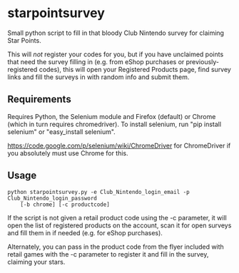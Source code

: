 starpointsurvey
===============

Small python script to fill in that bloody Club Nintendo survey for claiming Star Points.

This will *not* register your codes for you, but if you have unclaimed points that need the survey filling in (e.g. from eShop purchases or previously-registered codes), this will open your Registered Products page, find survey links and fill the surveys in with random info and submit them.


Requirements
------------

Requires Python, the Selenium module and Firefox (default) or Chrome (which in turn requires chromedriver). To install selenium, run "pip install selenium" or "easy_install selenium".

https://code.google.com/p/selenium/wiki/ChromeDriver for ChromeDriver if you absolutely must use Chrome for this.


Usage
-----

    python starpointsurvey.py -e Club_Nintendo_login_email -p Club_Nintendo_login_password
        [-b chrome] [-c productcode]

If the script is not given a retail product code using the -c parameter, it will open the list of registered products on the account, scan it for open surveys and fill them in if needed (e.g. for eShop purchases).

Alternately, you can pass in the product code from the flyer included with retail games with the -c parameter to register it and fill in the survey, claiming your stars.
